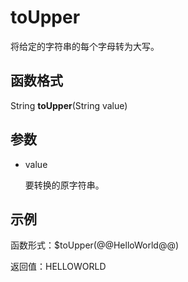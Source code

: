 # toUpper<a name="dayu_01_0484"></a>

将给定的字符串的每个字母转为大写。

## 函数格式<a name="zh-cn_topic_0126423665_section1644216138434"></a>

String  **toUpper**\(String value\)

## 参数<a name="zh-cn_topic_0126423665_section16381557184317"></a>

-   value

    要转换的原字符串。


## 示例<a name="zh-cn_topic_0126423665_section20520313194417"></a>

函数形式：$toUpper\(@@HelloWorld@@\)

返回值：HELLOWORLD

